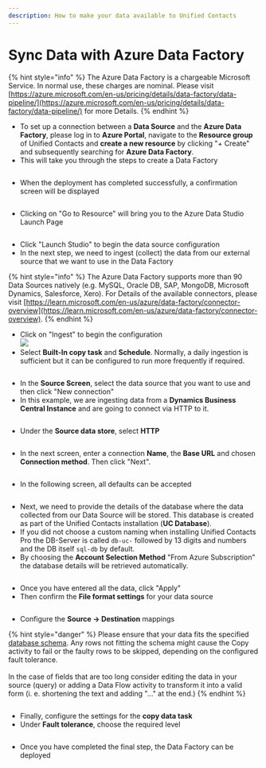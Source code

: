 ```yaml
---
description: How to make your data available to Unified Contacts
---
```


# Sync Data with Azure Data Factory

{% hint style="info" %}
The Azure Data Factory is a chargeable Microsoft Service. In normal use, these charges are nominal. Please visit [https://azure.microsoft.com/en-us/pricing/details/data-factory/data-pipeline/](https://azure.microsoft.com/en-us/pricing/details/data-factory/data-pipeline/) for more Details.
{% endhint %}

* To set up a connection between a **Data Source** and the **Azure Data Factory**, please log in to **Azure Portal**, navigate to the **Resource group** of Unified Contacts and **create a new resource** by clicking "+ Create" and subsequently searching for **Azure Data Factory**.
* This will take you through the steps to create a Data Factory

<figure><img src="../../.gitbook/assets/2023-07-31 09_57_15-Create Data Factory - Microsoft Azure und 1 weitere Seite - [InPrivate] – Micros.jpg" alt=""><figcaption></figcaption></figure>

* When the deployment has completed successfully, a confirmation screen will be displayed

<figure><img src="../../.gitbook/assets/2023-07-31 10_02_13-Microsoft.DataFactory-20230731095416 - Microsoft Azure und 1 weitere Seite - [In.jpg" alt=""><figcaption></figcaption></figure>

* Clicking on "Go to Resource" will bring you to the Azure Data Studio Launch Page

<figure><img src="../../.gitbook/assets/2023-07-31 10_05_26-DataFactoryUC - Microsoft Azure und 1 weitere Seite - [InPrivate] – Microsoft​ E.jpg" alt=""><figcaption></figcaption></figure>

* Click "Launch Studio" to begin the data source configuration
* In the next step, we need to ingest (collect) the data from our external source that we want to use in the Data Factory

{% hint style="info" %}
The Azure Data Factory supports more than 90 Data Sources natively (e.g. MySQL, Oracle DB, SAP, MongoDB, Microsoft Dynamics, Salesforce, Xero). For Details of the available connectors, please visit [https://learn.microsoft.com/en-us/azure/data-factory/connector-overview](https://learn.microsoft.com/en-us/azure/data-factory/connector-overview).
{% endhint %}

* Click on "Ingest" to begin the configuration\
  ![](<../../.gitbook/assets/image (41).png>)&#x20;
* Select **Built-In copy task** and **Schedule**. Normally, a daily ingestion is sufficient but it can be configured to run more frequently if required.

<figure><img src="../../.gitbook/assets/image (42).png" alt=""><figcaption></figcaption></figure>

* In the **Source Screen**, select the data source that you want to use and then click "New connection"
* In this example, we are ingesting data from a **Dynamics Business Central Instance** and are going to connect via HTTP to it.

<figure><img src="../../.gitbook/assets/image (49).png" alt=""><figcaption></figcaption></figure>

* Under the **Source data store**, select **HTTP**

<figure><img src="../../.gitbook/assets/image (44).png" alt=""><figcaption></figcaption></figure>

* In the next screen, enter a connection **Name**, the **Base URL** and chosen **Connection method**. Then click "Next".

<figure><img src="../../.gitbook/assets/image (45).png" alt=""><figcaption></figcaption></figure>

* In the following screen, all defaults can be accepted

<figure><img src="../../.gitbook/assets/image (46).png" alt=""><figcaption></figcaption></figure>

* Next, we need to provide the details of the database where the data collected from our Data Source will be stored. This database is created as part of the Unified Contacts installation (**UC Database**).
* If you did not choose a custom naming when installing Unified Contacts Pro the DB-Server is called `db-uc-` followed by 13 digits and numbers and the DB itself `sql-db` by default.&#x20;
* By choosing the **Account Selection Method** "From Azure Subscription" the database details will be retrieved automatically.

<figure><img src="../../.gitbook/assets/image (7).png" alt=""><figcaption></figcaption></figure>

* Once you have entered all the data, click "Apply"
* Then confirm the **File format settings** for your data source

<figure><img src="../../.gitbook/assets/image (8).png" alt=""><figcaption></figcaption></figure>

* Configure the **Source -> Destination** mappings

{% hint style="danger" %}
Please ensure that your data fits the specified [database schema](./#schema-definition). Any rows not fitting the schema might cause the Copy activity to fail or the faulty rows to be skipped, depending on the configured fault tolerance.\
\
In the case of fields that are too long consider editing the data in your source (query) or adding a Data Flow activity to transform it into a valid form (i. e. shortening the text and adding "..." at the end.)
{% endhint %}

<figure><img src="../../.gitbook/assets/image (9).png" alt=""><figcaption></figcaption></figure>

* Finally, configure the settings for the **copy data task**
* Under **Fault tolerance**, choose the required level

<figure><img src="../../.gitbook/assets/image (12).png" alt=""><figcaption></figcaption></figure>

* Once you have completed the final step, the Data Factory can be deployed

<figure><img src="../../.gitbook/assets/image (13).png" alt=""><figcaption></figcaption></figure>
